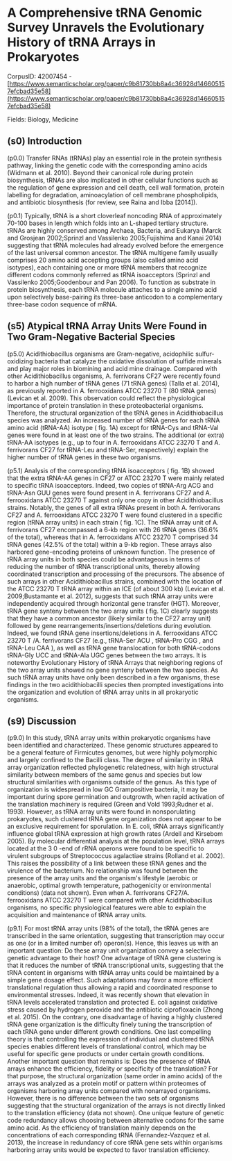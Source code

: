 # A Comprehensive tRNA Genomic Survey Unravels the Evolutionary History of tRNA Arrays in Prokaryotes

CorpusID: 42007454 - [https://www.semanticscholar.org/paper/c9b81730bb8a4c36928d146605157efcbad35e58](https://www.semanticscholar.org/paper/c9b81730bb8a4c36928d146605157efcbad35e58)

Fields: Biology, Medicine

## (s0) Introduction
(p0.0) Transfer RNAs (tRNAs) play an essential role in the protein synthesis pathway, linking the genetic code with the corresponding amino acids (Widmann et al. 2010). Beyond their canonical role during protein biosynthesis, tRNAs are also implicated in other cellular functions such as the regulation of gene expression and cell death, cell wall formation, protein labelling for degradation, aminoacylation of cell membrane phospholipids, and antibiotic biosynthesis (for review, see Raina and Ibba [2014]).

(p0.1) Typically, tRNA is a short cloverleaf noncoding RNA of approximately 70-100 bases in length which folds into an L-shaped tertiary structure. tRNAs are highly conserved among Archaea, Bacteria, and Eukarya (Marck and Grosjean 2002;Sprinzl and Vassilenko 2005;Fujishima and Kanai 2014) suggesting that tRNA molecules had already evolved before the emergence of the last universal common ancestor. The tRNA multigene family usually comprises 20 amino acid accepting groups (also called amino acid isotypes), each containing one or more tRNA members that recognize different codons commonly referred as tRNA isoacceptors (Sprinzl and Vassilenko 2005;Goodenbour and Pan 2006). To function as substrate in protein biosynthesis, each tRNA molecule attaches to a single amino acid upon selectively base-pairing its three-base anticodon to a complementary three-base codon sequence of mRNA.
## (s5) Atypical tRNA Array Units Were Found in Two Gram-Negative Bacterial Species
(p5.0) Acidithiobacillus organisms are Gram-negative, acidophilic sulfur-oxidizing bacteria that catalyze the oxidative dissolution of sulfide minerals and play major roles in biomining and acid mine drainage. Compared with other Acidithiobacillus organisms, A. ferrivorans CF27 were recently found to harbor a high number of tRNA genes (71 tRNA genes) (Talla et al. 2014), as previously reported in A. ferrooxidans ATCC 23270 T (80 tRNA genes) (Levican et al. 2009). This observation could reflect the physiological importance of protein translation in these proteobacterial organisms. Therefore, the structural organization of the tRNA genes in Acidithiobacillus species was analyzed. An increased number of tRNA genes for each tRNA amino acid (tRNA-AA) isotype ( fig. 1A) except for tRNA-Cys and tRNA-Val genes were found in at least one of the two strains. The additional (or extra) tRNA-AA isotypes (e.g., up to four in A. ferrooxidans ATCC 23270 T and A. ferrivorans CF27 for tRNA-Leu and tRNA-Ser, respectively) explain the higher number of tRNA genes in these two organisms.

(p5.1) Analysis of the corresponding tRNA isoacceptors ( fig. 1B) showed that the extra tRNA-AA genes in CF27 or ATCC 23270 T were mainly related to specific tRNA isoacceptors. Indeed, two copies of tRNA-Arg ACG and tRNA-Asn GUU genes were found present in A. ferrivorans CF27 and A. ferrooxidans ATCC 23270 T against only one copy in other Acidithiobacillus strains. Notably, the genes of all extra tRNAs present in both A. ferrivorans CF27 and A. ferrooxidans ATCC 23270 T were found clustered in a specific region (tRNA array units) in each strain ( fig. 1C). The tRNA array unit of A. ferrivorans CF27 encompassed a 6-kb region with 26 tRNA genes (36.6% of the total), whereas that in A. ferrooxidans ATCC 23270 T comprised 34 tRNA genes (42.5% of the total) within a 9-kb region. These arrays also harbored gene-encoding proteins of unknown function. The presence of tRNA array units in both species could be advantageous in terms of reducing the number of tRNA transcriptional units, thereby allowing coordinated transcription and processing of the precursors. The absence of such arrays in other Acidithiobacillus strains, combined with the location of the ATCC 23270 T tRNA array within an ICE (of about 300 kb) (Levican et al. 2009;Bustamante et al. 2012), suggests that such tRNA array units were independently acquired through horizontal gene transfer (HGT). Moreover, tRNA gene synteny between the two array units ( fig. 1C) clearly suggests that they have a common ancestor (likely similar to the CF27 array unit) followed by gene rearrangements/insertions/deletions during evolution. Indeed, we found tRNA gene insertions/deletions in A. ferrooxidans ATCC 23270 T /A. ferrivorans CF27 (e.g., tRNA-Ser ACU , tRNA-Pro CGG , and tRNA-Leu CAA ), as well as tRNA gene translocation for both tRNA-codons tRNA-Gly UCC and tRNA-Ala UGC genes between the two arrays. It is noteworthy Evolutionary History of tRNA Arrays that neighboring regions of the two array units showed no gene synteny between the two species. As such tRNA array units have only been described in a few organisms, these findings in the two acidithiobacilli species then prompted investigations into the organization and evolution of tRNA array units in all prokaryotic organisms.
## (s9) Discussion
(p9.0) In this study, tRNA array units within prokaryotic organisms have been identified and characterized. These genomic structures appeared to be a general feature of Firmicutes genomes, but were highly polymorphic and largely confined to the Bacilli class. The degree of similarity in tRNA array organization reflected phylogenetic relatedness, with high structural similarity between members of the same genus and species but low structural similarities with organisms outside of the genus. As this type of organization is widespread in low GC Grampositive bacteria, it may be important during spore germination and outgrowth, when rapid activation of the translation machinery is required (Green and Vold 1993;Rudner et al. 1993). However, as tRNA array units were found in nonsporulating prokaryotes, such clustered tRNA gene organization does not appear to be an exclusive requirement for sporulation. In E. coli, tRNA arrays significantly influence global tRNA expression at high growth rates (Ardell and Kirsebom 2005). By molecular differential analysis at the population level, tRNA arrays located at the 3 0 -end of rRNA operons were found to be specific to virulent subgroups of Streptococcus agalactiae strains (Rolland et al. 2002). This raises the possibility of a link between these tRNA genes and the virulence of the bacterium. No relationship was found between the presence of the array units and the organism's lifestyle (aerobic or anaerobic, optimal growth temperature, pathogenicity or environmental conditions) (data not shown). Even when A. ferrivorans CF27/A. ferrooxidans ATCC 23270 T were compared with other Acidithiobacillus organisms, no specific physiological features were able to explain the acquisition and maintenance of tRNA array units.

(p9.1) For most tRNA array units (98% of the total), the tRNA genes are transcribed in the same orientation, suggesting that transcription may occur as one (or in a limited number of) operon(s). Hence, this leaves us with an important question: Do these array unit organization convey a selective genetic advantage to their host? One advantage of tRNA gene clustering is that it reduces the number of tRNA transcriptional units, suggesting that the tRNA content in organisms with tRNA array units could be maintained by a simple gene dosage effect. Such adaptations may favor a more efficient translational regulation thus allowing a rapid and coordinated response to environmental stresses. Indeed, it was recently shown that elevation in tRNA levels accelerated translation and protected E. coli against oxidative stress caused by hydrogen peroxide and the antibiotic ciprofloxacin (Zhong et al. 2015). On the contrary, one disadvantage of having a highly clustered tRNA gene organization is the difficulty finely tuning the transcription of each tRNA gene under different growth conditions. One last compelling theory is that controlling the expression of individual and clustered tRNA species enables different levels of translational control, which may be useful for specific gene products or under certain growth conditions. Another important question that remains is: Does the presence of tRNA arrays enhance the efficiency, fidelity or specificity of the translation? For that purpose, the structural organization (same order in amino acids) of the arrays was analyzed as a protein motif or pattern within proteomes of organisms harboring array units compared with nonarrayed organisms. However, there is no difference between the two sets of organisms suggesting that the structural organization of the arrays is not directly linked to the translation efficiency (data not shown). One unique feature of genetic code redundancy allows choosing between alternative codons for the same amino acid. As the efficiency of translation mainly depends on the concentrations of each corresponding tRNA (Fernandez-Vazquez et al. 2013), the increase in redundancy of core tRNA gene sets within organisms harboring array units would be expected to favor translation efficiency.
